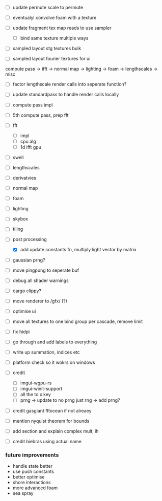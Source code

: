 - [ ] update permute scale to permute
- [ ] eventualyl convolve foam with a texture

- [ ] update fragment tex map reads to use sampler
    - [ ] bind same texture multiple ways

- [ ] sampled layout stg textures bulk
- [ ] sampled layout fourier textures for ui

compute pass -> ifft -> normal map -> lighting -> foam -> lengthscales -> misc

- [ ] factor lengthscale render calls into seperate function?
- [ ] update standardpass to handle render calls locally
- [ ] compute pass impl
- [ ] 5th compute pass, prep fft
- [ ] fft
    - [ ] impl
    - [ ] cpu alg
    - [ ] 1d ifft gpu
- [ ] swell
- [ ] lengthscales
- [ ] derivatvies
- [ ] normal map
- [ ] foam
- [ ] lighting
- [ ] skybox
- [ ] tiling
- [ ] post processing
    - [X] add update constants fn, multiply light vector by matrix
- [ ] gaussian prng?
- [ ] move pingpong to seperate buf
- [ ] debug all shader warnings
- [ ] cargo clippy?

- [ ] move renderer to /gfx/ (?)
- [ ] optimise ui
- [ ] move all textures to one bind group per cascade, remove limit
- [ ] fix hidpi
- [ ] go through and add labels to everything
- [ ] write up summation, indices etc
- [ ] platform check so it wokrs on windows
- [ ] credit 
    - [ ] imgui-wgpu-rs
    - [ ] imgui-winit-support
    - [ ] all the to x key
    - [ ] prng -> update to no prng just rng -> add prng?
- [ ] credit gasgiant fftocean if not alreaey
- [ ] mention nyquist theorem for bounds
- [ ] add section and explain complex mult, ih
- [ ] credit biebras  using actual name


### future improvements
- handle state better
- use push constants
- better optimise
- shore interactions
- more advanced foam
- sea spray
